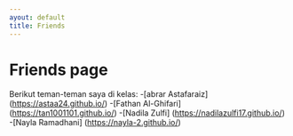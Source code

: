 ```yaml
---
ayout: default
title: Friends
---
```

# Friends page

Berikut teman-teman saya di kelas:
-[abrar Astafaraiz] (https://astaa24.github.io/)
-[Fathan Al-Ghifari] (https://tan1001101.github.io/)
-[Nadila Zulfi] (https://nadilazulfi17.github.io/)
-[Nayla Ramadhani] (https://nayla-2.github.io/)